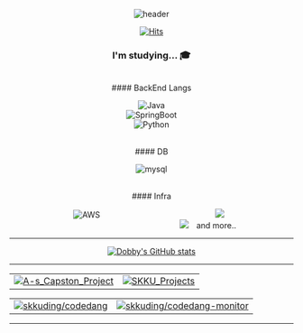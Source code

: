 <div align="center">
 
 ![header](https://capsule-render.vercel.app/api?type=wave&color=auto&height=300&section=header&text=Dobby-Kim&fontSize=90)

 [![Hits](https://hits.seeyoufarm.com/api/count/incr/badge.svg?url=dobby-kim&count_bg=%2379C83D&title_bg=%23555555&icon=github.svg&icon_color=%23E7E7E7&title=Visitant&edge_flat=false)](https://hits.seeyoufarm.com)
  
  ### I'm studying... 🎓
  
  <br>
  #### BackEnd Langs
  
  ![Java](https://img.shields.io/badge/Java-007396?style=for-the-badge&logo=OpenJDK&logoColor=white") <br>
  ![SpringBoot](https://img.shields.io/badge/Springboot-green?style=for-the-badge&logo=spring&logoColor=white) <br>
  ![Python](https://img.shields.io/badge/python-3670A0?style=for-the-badge&logo=python&logoColor=ffdd54) 

  <br>
  #### DB
  
  ![mysql](https://img.shields.io/badge/mysql-4479A1?style=for-the-badge&logo=mysql&logoColor=white) <br>
  
  <br>
  #### Infra
  
  ![AWS](https://img.shields.io/badge/amazonec2-F7B93E?style=for-the-badge&logo=amazonec2&logoColor=white)
  <img src="https://img.shields.io/badge/DOCKER-9370DB?style=flat-square&logo=DOCKER&logoColor=white" style="height : auto; margin-left : 200px; margin-right : 10px;"/>
  <img src="https://img.shields.io/badge/GITHUB-66CDAA?style=flat-square&logo=GITHUB&logoColor=white" style="height : auto; margin-left : 200px; margin-right : 10px;"/>
  and more..
  
  ---
  
  [![Dobby's GitHub stats](https://github-readme-stats.vercel.app/api?username=dobby-kim&theme=ambient_gradient&show_icon=true&hide=stars,issues)](https://github.com/dobby-kim)
  
  ---
  
  | | |
  | :--: | :--: |
  | [![A-s_Capston_Project][A-s_Capston_Project]](https://github.com/dobby-kim/A-s_Capston_Project) | [![SKKU_Projects][SKKU_Projects]](https://github.com/dobby-kim/SKKU_Projects) |
  
  | | |
  | :--: | :--: |
  | [![skkuding/codedang][skkuding/codedang]](https://github.com/skkuding/codedang) | [![skkuding/codedang-monitor][skkuding/codedang-monitor]](https://github.com/skkuding/codedang-monitor) |
  
  
  [A-s_Capston_Project]: https://github-readme-stats.vercel.app/api/pin/?username=dobby-kim&repo=A-s_Capston_Project&theme=ambient_gradient
  [SKKU_Projects]: https://github-readme-stats.vercel.app/api/pin/?username=dobby-kim&repo=SKKU_Projects&theme=ambient_gradient
  [skkuding/codedang]: https://github-readme-stats.vercel.app/api/pin/?username=skkuding&repo=codedang&theme=ambient_gradient
  [skkuding/codedang-monitor]: https://github-readme-stats.vercel.app/api/pin/?username=skkuding&repo=codedang-monitor&theme=ambient_gradient
  ---
  

</div>

